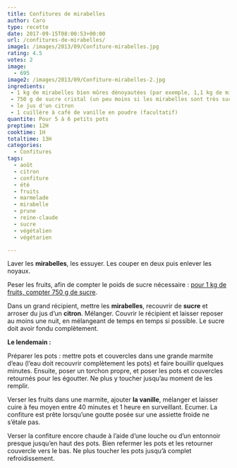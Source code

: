 ```yaml
---
title: Confitures de mirabelles
author: Caro
type: recette
date: 2017-09-15T08:00:53+00:00
url: /confitures-de-mirabelles/
image1: /images/2013/09/Confiture-mirabelles.jpg
rating: 4.5
votes: 2
image:
  - 695
image2: /images/2013/09/Confiture-mirabelles-2.jpg
ingredients:
 - 1 kg de mirabelles bien mûres dénoyautées (par exemple, 1,1 kg de mirabelles donnent environ 1 kg sans les noyaux)
 - 750 g de sucre cristal (un peu moins si les mirabelles sont très sucrées)
 - le jus d'un citron
 - 1 cuillère à café de vanille en poudre (facultatif)
quantite: Pour 5 à 6 petits pots
preptime: 12H
cooktime: 1H
totaltime: 13H
categories:
  - Confitures
tags:
  - août
  - citron
  - confiture
  - été
  - fruits
  - marmelade
  - mirabelle
  - prune
  - reine-claude
  - sucre
  - végétalien
  - végétarien

---
```

Laver les **mirabelles**, les essuyer. Les couper en deux puis enlever les noyaux.

Peser les fruits, afin de compter le poids de sucre nécessaire : <span style="text-decoration: underline;">pour 1 kg de fruits, compter 750 g de sucre</span>.

Dans un grand récipient, mettre les **mirabelles**, recouvrir de **sucre** et arroser du jus d&rsquo;un **citron**. Mélanger. Couvrir le récipient et laisser reposer au moins une nuit, en mélangeant de temps en temps si possible. Le sucre doit avoir fondu complètement.

**Le lendemain :**

Préparer les pots : mettre pots et couvercles dans une grande marmite d&rsquo;eau (l&rsquo;eau doit recouvrir complètement les pots) et faire bouillir quelques minutes. Ensuite, poser un torchon propre, et poser les pots et couvercles retournés pour les égoutter. Ne plus y toucher jusqu&rsquo;au moment de les remplir.

Verser les fruits dans une marmite, ajouter **la vanille**, mélanger et laisser cuire à feu moyen entre 40 minutes et 1 heure en surveillant. Ecumer. La confiture est prête lorsqu&rsquo;une goutte posée sur une assiette froide ne s&rsquo;étale pas.

Verser la confiture encore chaude à l&rsquo;aide d&rsquo;une louche ou d&rsquo;un entonnoir presque jusqu&rsquo;en haut des pots. Bien refermer les pots et les retourner couvercle vers le bas. Ne plus toucher les pots jusqu&rsquo;à complet refroidissement.

&nbsp;
